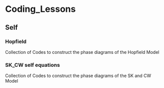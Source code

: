 # Coding_Lessons

## Self
### Hopfield 
Collection of Codes to construct the phase diagrams of the Hopfield Model
### SK_CW self equations
Collection of Codes to construct the phase diagrams of the SK and CW Model
